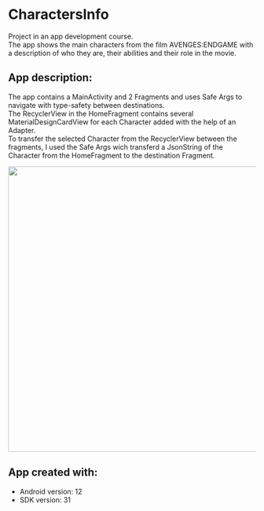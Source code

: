 # CharactersInfo

Project in an app development course.  <br />
The app shows the main characters from the film AVENGES:ENDGAME with a description of who they are, their abilities and their role in the movie.<br />

## App description:
The app contains a MainActivity and 2 Fragments and uses Safe Args to navigate with type-safety between destinations.<br />
The RecyclerView in the HomeFragment contains several MaterialDesignCardView for each Character added with the help of an Adapter.<br />
To transfer the selected Character from the RecyclerView between the fragments, I used the Safe Args wich transferd a JsonString of the Character from the HomeFragment to the destination Fragment.<br />

<img src = "gif-example.gif" height="580">

## App created with:
* Android version: 12
* SDK version: 31
